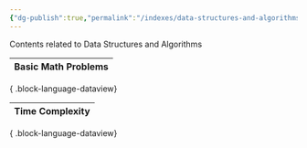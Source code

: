 ```yaml
---
{"dg-publish":true,"permalink":"/indexes/data-structures-and-algorithms/","title":"DSA Contents","dgShowLocalGraph":true,"dgEnableSearch":true}
---
```


Contents related to Data Structures and Algorithms
<br>

| Basic Math Problems |
| ------------------- |

{ .block-language-dataview}

| Time Complexity |
| --------------- |

{ .block-language-dataview}


